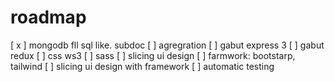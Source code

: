 # roadmap

[ x ] mongodb fll sql like. subdoc
[ ] agregration
[ ] gabut express 3
[ ] gabut redux
[ ] css ws3
[ ] sass
[ ] slicing ui design
[ ] farmwork: bootstarp, tailwind
[ ] slicing ui design with framework
[ ] automatic testing
